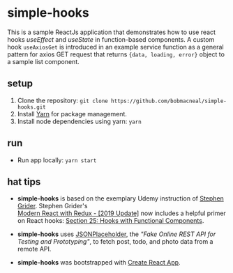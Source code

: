 # simple-hooks
This is a sample ReactJs application that demonstrates how to use react hooks _useEffect_ and _useState_ in function-based 
components. A custom hook `useAxiosGet` is introduced in an example service function as a general pattern for axios GET request that returns `{data, loading, error}` object to a sample list component. 

## setup

1. Clone the repository: `git clone https://github.com/bobmacneal/simple-hooks.git`
2. Install [Yarn](https://yarnpkg.com) for package management. 
3. Install node dependencies using yarn: `yarn`

## run

- Run app locally: `yarn start`

## hat tips

- **simple-hooks** is based on the exemplary Udemy instruction of 
[Stephen Grider](https://github.com/StephenGrider). Stephen Grider's  
[Modern React with Redux - [2019 Update]](https://www.udemy.com/react-redux/learn/v4/content) now includes a helpful 
primer on React hooks: 
[Section 25: Hooks with Functional Components](https://www.udemy.com/react-redux/learn/v4/overview).

- **simple-hooks** uses [JSONPlaceholder](https://jsonplaceholder.typicode.com/), the _"Fake Online REST API for 
Testing and Prototyping"_, to fetch post, todo, and photo data from a remote API.

- **simple-hooks** was bootstrapped with [Create React App](https://github.com/facebook/create-react-app).

